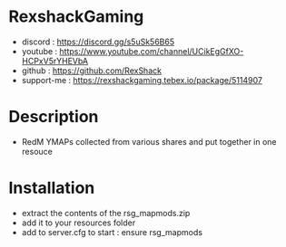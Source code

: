 # RexshackGaming
- discord : https://discord.gg/s5uSk56B65
- youtube : https://www.youtube.com/channel/UCikEgGfXO-HCPxV5rYHEVbA
- github : https://github.com/RexShack
- support-me : https://rexshackgaming.tebex.io/package/5114907

# Description
- RedM YMAPs collected from various shares and put together in one resouce

# Installation
- extract the contents of the rsg_mapmods.zip
- add it to your resources folder
- add to server.cfg to start : ensure rsg_mapmods